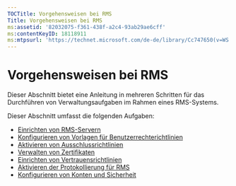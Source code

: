 ```yaml
---
TOCTitle: Vorgehensweisen bei RMS
Title: Vorgehensweisen bei RMS
ms:assetid: '82032075-f361-438f-a2c4-93ab29ae6cff'
ms:contentKeyID: 18118911
ms:mtpsurl: 'https://technet.microsoft.com/de-de/library/Cc747650(v=WS.10)'
---
```


Vorgehensweisen bei RMS
=======================

Dieser Abschnitt bietet eine Anleitung in mehreren Schritten für das Durchführen von Verwaltungsaufgaben im Rahmen eines RMS-Systems.

Dieser Abschnitt umfasst die folgenden Aufgaben:

-   [Einrichten von RMS-Servern](https://technet.microsoft.com/02cbddf4-fc54-4fe5-a8d5-da15baeab7df)
-   [Konfigurieren von Vorlagen für Benutzerrechterichtlinien](https://technet.microsoft.com/31887a83-60c3-41b3-b636-69ff2dda3c88)
-   [Aktivieren von Ausschlussrichtlinien](https://technet.microsoft.com/bbb1ce50-bc11-41cf-b75b-a6756141908f)
-   [Verwalten von Zertifikaten](https://technet.microsoft.com/577328cf-505d-41c4-9eef-08ed6d8c9624)
-   [Einrichten von Vertrauensrichtlinien](https://technet.microsoft.com/6c2be3c2-1837-4de4-a72e-3ba3eec3321d)
-   [Aktivieren der Protokollierung für RMS](https://technet.microsoft.com/8de77548-f125-40b8-9fb9-40d0d9ec65e2)
-   [Konfigurieren von Konten und Sicherheit](https://technet.microsoft.com/739a8ae2-a8dd-4137-973a-fea023ddd67a)